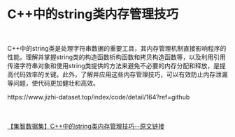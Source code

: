 <h1>C++中的string类内存管理技巧</h1><br /><p>C++中的string类是处理字符串数据的重要工具，其内存管理机制直接影响程序的性能。理解并掌握string类的构造函数析构函数和拷贝构造函数等，以及利用引用传递字符串对象和使用string类提供的方法来避免不必要的内存分配和释放，是提高代码效率的关键。此外，了解并应用这些内存管理技巧，可以有效防止内存泄漏等问题，使代码更加健壮和高效。</p><p>https://www.jizhi-dataset.top/index/code/detail/164?ref=github</p><br /><br /><a href="https://www.jizhi-dataset.top/index/code/detail/164?ref=github" target="_blank">【集智数据集】C++中的string类内存管理技巧--原文链接</a>